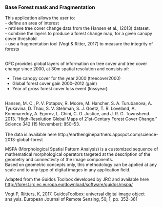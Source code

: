 ### Base Forest mask and Fragmentation
This application allows the user to: <br/>
    - define an area of interest <br/>
    - retrieve tree cover change data from the Hansen et al., (2013) dataset.  <br/>
    - combine the layers to produce a forest change map, for a given canopy cover threshold <br/>
    - use a fragmentation tool (Vogt & Ritter, 2017) to measure the integrity of forests <br/><br/>
    
GFC provides global layers of information on tree cover and tree cover change since 2000, at 30m spatial resolution and consists of: <br/>
- Tree canopy cover for the year 2000 (treecover2000) <br/>
- Global forest cover gain 2000–2012 (gain) <br/>
- Year of gross forest cover loss event (lossyear) <br/>
<br/>
Hansen, M. C., P. V. Potapov, R. Moore, M. Hancher, S. A. Turubanova, A. Tyukavina, D. Thau, S. V. Stehman, S. J. Goetz, T. R. Loveland, A. Kommareddy, A. Egorov, L. Chini, C. O. Justice, and J. R. G. Townshend. 2013. “High-Resolution Global Maps of 21st-Century Forest Cover Change.” Science 342 (15 November): 850–53. <br/>
<br/>
The data is available here http://earthenginepartners.appspot.com/science-2013-global-forest

MSPA (Morphological Spatial Pattern Analysis) is a customized sequence of mathematical morphological operators targeted at the description of the geometry and connectivity of the image components. 
<br/>
Based on geometric concepts only, this methodology can be applied at any scale and to any type of digital images in any application field.

Adapted from the  Guidos Toolbox developed by JRC and available here http://forest.jrc.ec.europa.eu/download/software/guidos/mspa/

Vogt P, Riitters, K, 2017. GuidosToolbox: universal digital image object analysis. European Journal of Remote Sensing, 50, 1, pp. 352-361